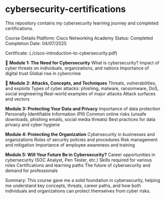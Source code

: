 # cybersecurity-certifications
This repository contains my cybersecurity learning journey and completed certifications.

Course Details
Platform: Cisco Networking Academy
Status: Completed
Completion Date: 04/07/2025

Certificate: (./cisco-introduction-to-cybersecurity.pdf)

🔹 **Module 1: The Need for Cybersecurity**
          What is cybersecurity?
          Impact of cyber threats on individuals, organizations, and nations
          Importance of digital trust
          Global rise in cybercrime

🔹 **Module 2: Attacks, Concepts, and Techniques**
          Threats, vulnerabilities, and exploits
          Types of cyber attacks: phishing, malware, ransomware, DoS, social engineering
          Real-world examples of major attacks
          Attack surfaces and vectors

**Module 3: Protecting Your Data and Privacy**
          Importance of data protection
          Personally Identifiable Information (PII)
          Common online risks (unsafe downloads, phishing emails, social media threats)
          Best practices for data privacy and cyber hygiene

**Module 4: Protecting the Organization**
          Cybersecurity in businesses and organizations
          Roles of security policies and procedures
          Risk management and mitigation
          Importance of employee awareness and training

**Module 5: Will Your Future Be in Cybersecurity?**
          Career opportunities in cybersecurity (SOC Analyst, Pen Tester, etc.)
          Skills required for various roles
          Certifications and learning paths
          The future of cybersecurity and demand for professionals

Summary:
This course gave me a solid foundation in cybersecurity, helping me understand key concepts, threats, career paths, and how both individuals and organizations can protect themselves from cyber risks.
